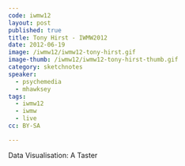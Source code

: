 ```yaml
---
code: iwmw12
layout: post
published: true
title: Tony Hirst - IWMW2012
date: 2012-06-19
image: /iwmw12/iwmw12-tony-hirst.gif
image-thumb: /iwmw12/iwmw12-tony-hirst-thumb.gif
category: sketchnotes
speaker:
  - psychemedia
  - mhawksey
tags:
  - iwmw12
  - iwmw
  - live
cc: BY-SA

---
```


Data Visualisation: A Taster
